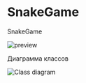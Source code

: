 # SnakeGame
 SnakeGame

![preview](https://habrastorage.org/webt/cz/sw/gr/czswgrnfdm4xit7ervdjhejejjs.png)

 Диаграмма классов 

![Class diagram](https://habrastorage.org/webt/py/rb/mg/pyrbmgximtgznz72j1d0fupp8ak.png)